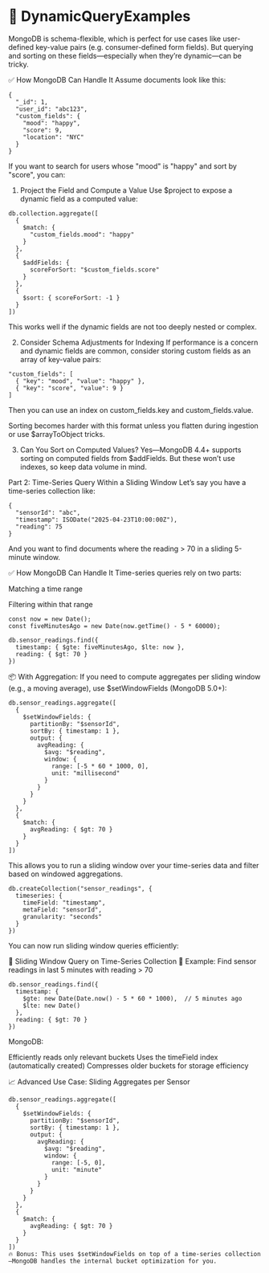 # 🧠 DynamicQueryExamples
MongoDB is schema-flexible, which is perfect for use cases like user-defined key-value pairs (e.g. consumer-defined form fields). But querying and sorting on these fields—especially when they’re dynamic—can be tricky.

✅ How MongoDB Can Handle It
Assume documents look like this:
```
{
  "_id": 1,
  "user_id": "abc123",
  "custom_fields": {
    "mood": "happy",
    "score": 9,
    "location": "NYC"
  }
}
```
If you want to search for users whose "mood" is "happy" and sort by "score", you can:

1. Project the Field and Compute a Value
Use $project to expose a dynamic field as a computed value:
```
db.collection.aggregate([
  {
    $match: {
      "custom_fields.mood": "happy"
    }
  },
  {
    $addFields: {
      scoreForSort: "$custom_fields.score"
    }
  },
  {
    $sort: { scoreForSort: -1 }
  }
])
```
This works well if the dynamic fields are not too deeply nested or complex.

2. Consider Schema Adjustments for Indexing
If performance is a concern and dynamic fields are common, consider storing custom fields as an array of key-value pairs:
```
"custom_fields": [
  { "key": "mood", "value": "happy" },
  { "key": "score", "value": 9 }
]
```
Then you can use an index on custom_fields.key and custom_fields.value.

Sorting becomes harder with this format unless you flatten during ingestion or use $arrayToObject tricks.

3. Can You Sort on Computed Values?
Yes—MongoDB 4.4+ supports sorting on computed fields from $addFields. But these won’t use indexes, so keep data volume in mind.

Part 2: Time-Series Query Within a Sliding Window
Let’s say you have a time-series collection like:
```
{
  "sensorId": "abc",
  "timestamp": ISODate("2025-04-23T10:00:00Z"),
  "reading": 75
}
```
And you want to find documents where the reading > 70 in a sliding 5-minute window.

✅ How MongoDB Can Handle It
Time-series queries rely on two parts:

Matching a time range

Filtering within that range
```
const now = new Date();
const fiveMinutesAgo = new Date(now.getTime() - 5 * 60000);

db.sensor_readings.find({
  timestamp: { $gte: fiveMinutesAgo, $lte: now },
  reading: { $gt: 70 }
})
```
📦 With Aggregation:
If you need to compute aggregates per sliding window (e.g., a moving average), use $setWindowFields (MongoDB 5.0+):
```
db.sensor_readings.aggregate([
  {
    $setWindowFields: {
      partitionBy: "$sensorId",
      sortBy: { timestamp: 1 },
      output: {
        avgReading: {
          $avg: "$reading",
          window: {
            range: [-5 * 60 * 1000, 0],
            unit: "millisecond"
          }
        }
      }
    }
  },
  {
    $match: {
      avgReading: { $gt: 70 }
    }
  }
])
```
This allows you to run a sliding window over your time-series data and filter based on windowed aggregations.
```
db.createCollection("sensor_readings", {
  timeseries: {
    timeField: "timestamp",
    metaField: "sensorId",
    granularity: "seconds"
  }
})
```
You can now run sliding window queries efficiently:

🔁 Sliding Window Query on Time-Series Collection
🔎 Example: Find sensor readings in last 5 minutes with reading > 70
```
db.sensor_readings.find({
  timestamp: {
    $gte: new Date(Date.now() - 5 * 60 * 1000),  // 5 minutes ago
    $lte: new Date()
  },
  reading: { $gt: 70 }
})
```
MongoDB:

Efficiently reads only relevant buckets
Uses the timeField index (automatically created)
Compresses older buckets for storage efficiency

📈 Advanced Use Case: Sliding Aggregates per Sensor
```
db.sensor_readings.aggregate([
  {
    $setWindowFields: {
      partitionBy: "$sensorId",
      sortBy: { timestamp: 1 },
      output: {
        avgReading: {
          $avg: "$reading",
          window: {
            range: [-5, 0],
            unit: "minute"
          }
        }
      }
    }
  },
  {
    $match: {
      avgReading: { $gt: 70 }
    }
  }
])
🔥 Bonus: This uses $setWindowFields on top of a time-series collection—MongoDB handles the internal bucket optimization for you.

